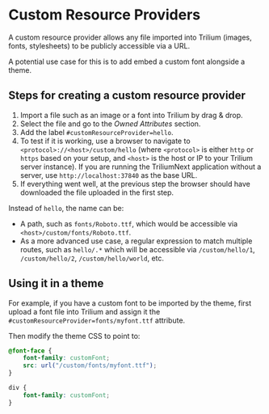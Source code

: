 # Custom Resource Providers
A custom resource provider allows any file imported into Trilium (images, fonts, stylesheets) to be publicly accessible via a URL.

A potential use case for this is to add embed a custom font alongside a theme.

## Steps for creating a custom resource provider

1.  Import a file such as an image or a font into Trilium by drag & drop.
2.  Select the file and go to the _Owned Attributes_ section.
3.  Add the label `#customResourceProvider=hello`.
4.  To test if it is working, use a browser to navigate to `<protocol>://<host>/custom/hello` (where `<protocol>` is either `http` or `https` based on your setup, and `<host>` is the host or IP to your Trilium server instance). If you are running the TriliumNext application without a server, use `http://localhost:37840` as the base URL.
5.  If everything went well, at the previous step the browser should have downloaded the file uploaded in the first step.

Instead of `hello`, the name can be:

*   A path, such as `fonts/Roboto.ttf`, which would be accessible via `<host>/custom/fonts/Roboto.ttf`.
*   As a more advanced use case, a regular expression to match multiple routes, such as `hello/.*` which will be accessible via `/custom/hello/1`, `/custom/hello/2`, `/custom/hello/world`, etc.

## Using it in a theme

For example, if you have a custom font to be imported by the theme, first upload a font file into Trilium and assign it the `#customResourceProvider=fonts/myfont.ttf` attribute.

Then modify the theme CSS to point to:

```css
@font-face {
	font-family: customFont;
	src: url("/custom/fonts/myfont.ttf");
}

div {
	font-family: customFont;
}
```